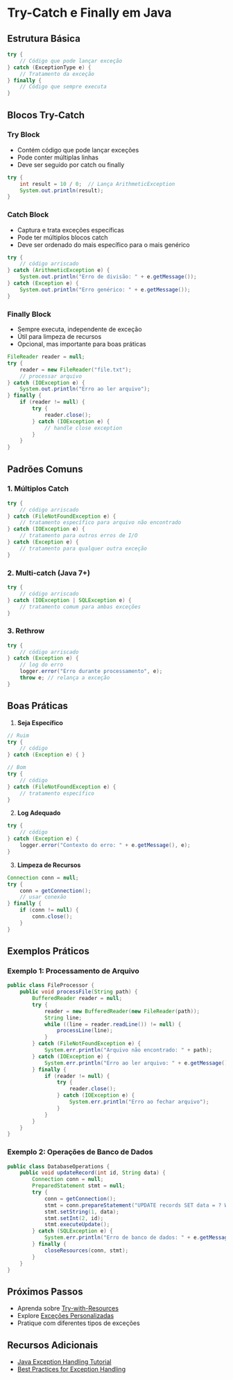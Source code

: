 # Try-Catch e Finally em Java

## Estrutura Básica

```java
try {
    // Código que pode lançar exceção
} catch (ExceptionType e) {
    // Tratamento da exceção
} finally {
    // Código que sempre executa
}
```

## Blocos Try-Catch

### Try Block
- Contém código que pode lançar exceções
- Pode conter múltiplas linhas
- Deve ser seguido por catch ou finally

```java
try {
    int result = 10 / 0;  // Lança ArithmeticException
    System.out.println(result);
}
```

### Catch Block
- Captura e trata exceções específicas
- Pode ter múltiplos blocos catch
- Deve ser ordenado do mais específico para o mais genérico

```java
try {
    // código arriscado
} catch (ArithmeticException e) {
    System.out.println("Erro de divisão: " + e.getMessage());
} catch (Exception e) {
    System.out.println("Erro genérico: " + e.getMessage());
}
```

### Finally Block
- Sempre executa, independente de exceção
- Útil para limpeza de recursos
- Opcional, mas importante para boas práticas

```java
FileReader reader = null;
try {
    reader = new FileReader("file.txt");
    // processar arquivo
} catch (IOException e) {
    System.out.println("Erro ao ler arquivo");
} finally {
    if (reader != null) {
        try {
            reader.close();
        } catch (IOException e) {
            // handle close exception
        }
    }
}
```

## Padrões Comuns

### 1. Múltiplos Catch
```java
try {
    // código arriscado
} catch (FileNotFoundException e) {
    // tratamento específico para arquivo não encontrado
} catch (IOException e) {
    // tratamento para outros erros de I/O
} catch (Exception e) {
    // tratamento para qualquer outra exceção
}
```

### 2. Multi-catch (Java 7+)
```java
try {
    // código arriscado
} catch (IOException | SQLException e) {
    // tratamento comum para ambas exceções
}
```

### 3. Rethrow
```java
try {
    // código arriscado
} catch (Exception e) {
    // log do erro
    logger.error("Erro durante processamento", e);
    throw e; // relança a exceção
}
```

## Boas Práticas

1. **Seja Específico**
```java
// Ruim
try {
    // código
} catch (Exception e) { }

// Bom
try {
    // código
} catch (FileNotFoundException e) {
    // tratamento específico
}
```

2. **Log Adequado**
```java
try {
    // código
} catch (Exception e) {
    logger.error("Contexto do erro: " + e.getMessage(), e);
}
```

3. **Limpeza de Recursos**
```java
Connection conn = null;
try {
    conn = getConnection();
    // usar conexão
} finally {
    if (conn != null) {
        conn.close();
    }
}
```

## Exemplos Práticos

### Exemplo 1: Processamento de Arquivo
```java
public class FileProcessor {
    public void processFile(String path) {
        BufferedReader reader = null;
        try {
            reader = new BufferedReader(new FileReader(path));
            String line;
            while ((line = reader.readLine()) != null) {
                processLine(line);
            }
        } catch (FileNotFoundException e) {
            System.err.println("Arquivo não encontrado: " + path);
        } catch (IOException e) {
            System.err.println("Erro ao ler arquivo: " + e.getMessage());
        } finally {
            if (reader != null) {
                try {
                    reader.close();
                } catch (IOException e) {
                    System.err.println("Erro ao fechar arquivo");
                }
            }
        }
    }
}
```

### Exemplo 2: Operações de Banco de Dados
```java
public class DatabaseOperations {
    public void updateRecord(int id, String data) {
        Connection conn = null;
        PreparedStatement stmt = null;
        try {
            conn = getConnection();
            stmt = conn.prepareStatement("UPDATE records SET data = ? WHERE id = ?");
            stmt.setString(1, data);
            stmt.setInt(2, id);
            stmt.executeUpdate();
        } catch (SQLException e) {
            System.err.println("Erro de banco de dados: " + e.getMessage());
        } finally {
            closeResources(conn, stmt);
        }
    }
}
```

## Próximos Passos
- Aprenda sobre [Try-with-Resources](try-with-resources.md)
- Explore [Exceções Personalizadas](custom-exceptions.md)
- Pratique com diferentes tipos de exceções

## Recursos Adicionais
- [Java Exception Handling Tutorial](https://docs.oracle.com/javase/tutorial/essential/exceptions/)
- [Best Practices for Exception Handling](https://www.oracle.com/java/technologies/javase/exceptions.html)